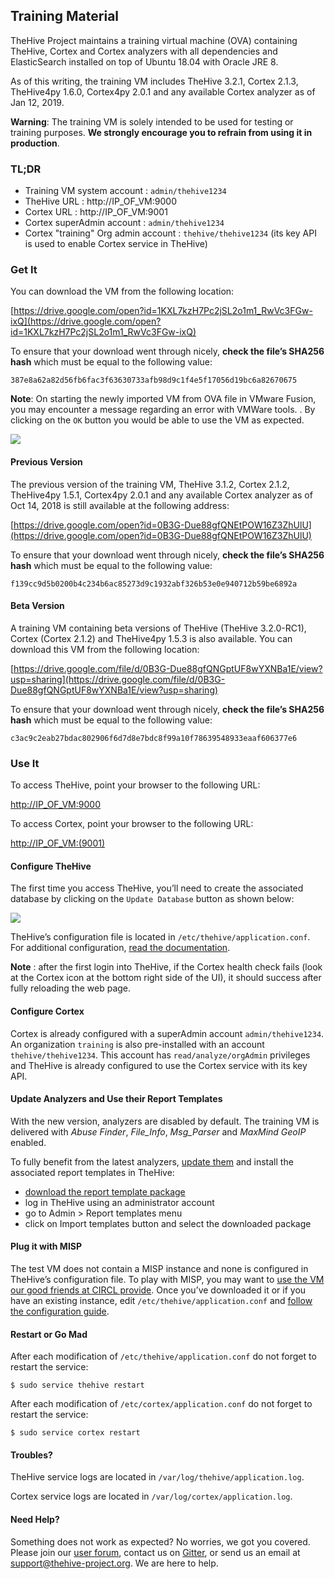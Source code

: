 ## Training Material
TheHive Project maintains a training virtual machine (OVA) containing TheHive, Cortex and Cortex analyzers with all dependencies and ElasticSearch installed on top of Ubuntu 18.04 with Oracle JRE 8.

As of this writing, the training VM includes TheHive 3.2.1, Cortex 2.1.3, TheHive4py 1.6.0, Cortex4py 2.0.1 and any available Cortex analyzer as of Jan 12, 2019.

**Warning**: The training VM is solely intended to be used for testing or training purposes. **We strongly encourage you to refrain from using it in production**.

### TL;DR

- Training VM system account : `admin/thehive1234`
- TheHive URL : http://IP_OF_VM:9000
- Cortex URL : http://IP_OF_VM:9001
- Cortex superAdmin account : `admin/thehive1234`
- Cortex "training" Org admin account  : `thehive/thehive1234` (its key API is used to enable Cortex service in TheHive)

### Get It

You can download the VM from the following location:

[https://drive.google.com/open?id=1KXL7kzH7Pc2jSL2o1m1_RwVc3FGw-ixQ](https://drive.google.com/open?id=1KXL7kzH7Pc2jSL2o1m1_RwVc3FGw-ixQ)

To ensure that your download went through nicely, **check the file’s SHA256 hash** which must be equal to the following value:

`387e8a62a82d56fb6fac3f63630733afb98d9c1f4e5f17056d19bc6a82670675`

**Note**: On starting the newly imported VM from OVA file in VMware Fusion, you may encounter a message regarding an error with VMWare tools. . By clicking on the `OK` button you would be able to use the VM as expected.

![](images/thehive-vm-vmware-vmwaretools_errormsg.png)

#### Previous Version

The previous version of the training VM, TheHive 3.1.2, Cortex 2.1.2, TheHive4py 1.5.1, Cortex4py 2.0.1 and any available Cortex analyzer as of Oct 14, 2018 is still available at the following address:

[https://drive.google.com/open?id=0B3G-Due88gfQNEtPOW16Z3ZhUlU](https://drive.google.com/open?id=0B3G-Due88gfQNEtPOW16Z3ZhUlU)

To ensure that your download went through nicely, **check the file’s SHA256 hash** which must be equal to the following value:

`f139cc9d5b0200b4c234b6ac85273d9c1932abf326b53e0e940712b59be6892a`

#### Beta Version

A training VM containing beta versions of TheHive (TheHive 3.2.0-RC1), Cortex (Cortex 2.1.2) and TheHive4py 1.5.3 is also available. You can download this VM from the following location:

[https://drive.google.com/file/d/0B3G-Due88gfQNGptUF8wYXNBa1E/view?usp=sharing](https://drive.google.com/file/d/0B3G-Due88gfQNGptUF8wYXNBa1E/view?usp=sharing)

To ensure that your download went through nicely, **check the file’s SHA256 hash** which must be equal to the following value:

`c3ac9c2eab27bdac802906f6d7d8e7bdc8f99a10f78639548933eaaf606377e6`

### Use It

To access TheHive, point your browser to the following URL:

[http://IP_OF_VM:9000](http://IP_OF_VM:9000)

To access Cortex, point your browser to the following URL:

[http://IP_OF_VM:(9001)](http://IP_OF_VM:9001)

#### Configure TheHive

The first time you access TheHive, you’ll need to create the associated database by clicking on the `Update Database` button as shown below:

![](images/thehive-first-access_screenshot.png)

TheHive’s configuration file is located in `/etc/thehive/application.conf`. For additional configuration, [read the documentation](README.md).

**Note** : after the first login into TheHive, if the Cortex health check fails (look at the Cortex icon at the bottom right side of the UI), it should success after fully reloading the web page. 

#### Configure Cortex

Cortex is already configured with a superAdmin account `admin/thehive1234`. An organization `training` is also pre-installed with an account `thehive/thehive1234`. This account has `read/analyze/orgAdmin` privileges and TheHive is already configured to use the Cortex service with its key API.

#### Update Analyzers and Use their Report Templates

With the new version, analyzers are disabled by default. The training VM is delivered with _Abuse Finder_, _File_Info_, _Msg_Parser_ and _MaxMind GeoIP_ enabled.

To fully benefit from the latest analyzers, [update them](https://github.com/TheHive-Project/CortexDocs/blob/master/installation/install-guide.md#updating) and install the associated report templates in TheHive:

- [download the report template package](https://dl.bintray.com/thehive-project/binary/report-templates.zip)
- log in TheHive using an administrator account
- go to Admin > Report templates menu
- click on Import templates button and select the downloaded package

#### Plug it with MISP

The test VM does not contain a MISP instance and none is configured in TheHive’s configuration file.  To play with MISP, you may want to [use the VM our good friends at CIRCL provide](https://www.circl.lu/services/misp-training-materials/).  Once you’ve downloaded it or if you have an existing instance, edit `/etc/thehive/application.conf` and [follow the configuration guide](admin/configuration.md#7-misp).

#### Restart or Go Mad

After each modification of `/etc/thehive/application.conf` do not forget to restart the service:

`$ sudo service thehive restart`

After each modification of `/etc/cortex/application.conf` do not forget to restart the service:

`$ sudo service cortex restart`

#### Troubles?

TheHive service logs are located in `/var/log/thehive/application.log`.

Cortex service logs are located in `/var/log/cortex/application.log`.

#### Need Help?

Something does not work as expected? No worries, we got you covered. Please join our  [user forum](https://groups.google.com/a/thehive-project.org/forum/#!forum/users), contact us on [Gitter](https://gitter.im/TheHive-Project/TheHive), or send us an email at [support@thehive-project.org](mailto:support@thehive-project.org). We are here to help.
